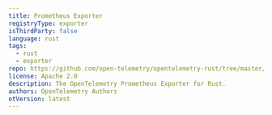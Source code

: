 ```yaml
---
title: Prometheus Exporter
registryType: exporter
isThirdParty: false
language: rust
tags:
  - rust
  - exporter
repo: https://github.com/open-telemetry/opentelemetry-rust/tree/master/opentelemetry-prometheus
license: Apache 2.0
description: The OpenTelemetry Prometheus Exporter for Rust.
authors: OpenTelemetry Authors
otVersion: latest
---
```

